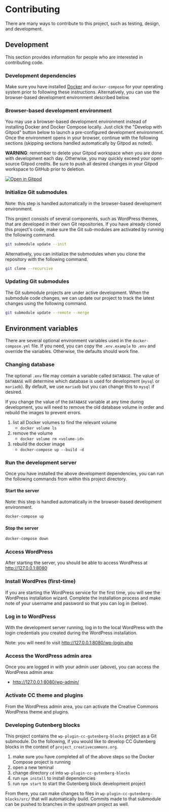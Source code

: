 # Contributing

There are many ways to contribute to this project, such as testing, design, and development.


## Development

This section provides information for people who are interested in contributing code.

### Development dependencies

Make sure you have installed [Docker](https://docs.docker.com/get-docker/) and `docker-compose` for your operating system prior to following these instructions. Alternatively, you can use the browser-based development environment described below.

### Browser-based development environment

You may use a browser-based development environment instead of installing Docker and Docker Compose locally. Just click the "Develop with Gitpod" button below to launch a pre-configured development environment. Once the environment opens in your browser, continue with the following sections (skipping sections handled automatically by Gitpod as noted).

**WARNING**: remember to delete your Gitpod workspace when you are done with development each day. Otherwise, you may quickly exceed your open-source Gitpod credits. Be sure to push all desired changes in your Gitpod workspace to GitHub prior to deletion.

[![Open in Gitpod](https://gitpod.io/button/open-in-gitpod.svg)](https://gitpod.io/#https://github.com/creativecommons/project_creativecommons.org)

### Initialize Git submodules

Note: this step is handled automatically in the browser-based development environment.

This project consists of several components, such as WordPress themes, that are developed in their own Git repositories. If you have already cloned this project's code, make sure the Git sub-modules are activated by running the following command.

```sh
git submodule update --init
```

Alternatively, you can initialize the submodules when you clone the repository with the following command.

```sh
git clone --recursive
```

### Updating Git submodules

The Git submodule projects are under active development. When the submodule code changes, we can update our project to track the latest changes using the following command.

```sh
git submodule update --remote --merge
```

## Environment variables

There are several optional environment variables used in the `docker-compose.yml` file. If you need, you can  copy the `.env.example` to `.env` and override the variables. Otherwise, the defaults should work fine.

### Changing database

The optional `.env` file may contain a variable called `DATABASE`. The value of `DATABASE` will determine which database is used for development (`mysql` or `mariadb`). By default, we use `mariadb` but you can change this to `mysql` if desired.

If you change the value of the `DATABASE` variable at any time during development, you will need to remove the old database volume in order and rebuild the images to prevent errors.

1. list all Docker volumes to find the relevant volume
    - `docker volume ls`
2. remove the volume
    - `docker volume rm <volume-id>`
3. rebuild the docker image
    - `docker-compose up --build -d`

### Run the development server

Once you have installed the above development dependencies, you can run the following commands from within this project directory.

#### Start the server

Note: this step is handled automatically in the browser-based development environment.

```sh
docker-compose up
```

#### Stop the server

```sh
docker-compose down
```

### Access WordPress

After starting the server, you should be able to access WordPress at http://127.0.0.1:8080

### Install WordPres (first-time)

If you are starting the WordPress service for the first time, you will see the WordPress installation wizard. Complete the installation process and make note of your username and password so that you can log in (below).


### Log in to WordPress

With the development server running, log in to the local WordPress with the login credentials you created during the WordPress installation.

Note: you will need to visit http://127.0.0.1:8080/wp-login.php


### Access the WordPress admin area

Once you are logged in with your admin user (above), you can access the WordPress admin area:

- http://127.0.0.1:8080/wp-admin/


### Activate CC theme and plugins

From the WordPress admin area, you can activate the Creative Commons WordPress theme and plugins.

### Developing Gutenberg blocks

This project contains the `wp-plugin-cc-gutenberg-blocks` project as a Git submodule. Do the following, if you would like to develop CC Gutenberg blocks in the context of `project_creativecommons.org`.

1. make sure you have completed all of the above steps so the Docker Compose project is running
2. open a new teminal
3. change directory `cd` into `wp-plugin-cc-gutenberg-blocks`
4. run `npm install` to install dependencies
5. run `npm start` to start the Gutenberg block development project

From there, you can make changes to files in `wp-plugin-cc-gutenberg-blocks/src/` that will automatically build. Commits made to that submodule can be pushed to branches in the upstream project as well.
